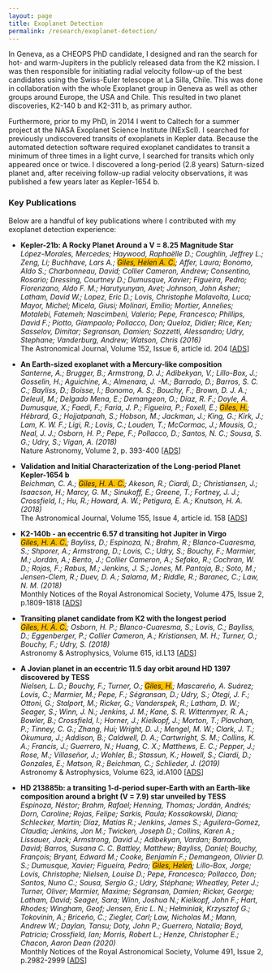 ```yaml
---
layout: page
title: Exoplanet Detection
permalink: /research/exoplanet-detection/
---
```


In Geneva, as a CHEOPS PhD candidate, I designed and ran the search for hot- and warm-Jupiters in the publicly released data from the K2 mission. I was then responsible for initiating radial velocity follow-up of the best candidates using the Swiss-Euler telescope at La Silla, Chile. This was done in collaboration with the whole Exoplanet group in Geneva as well as other groups around Europe, the USA and Chile. This resulted in two planet discoveries, K2-140 b and K2-311 b, as primary author.

Furthermore, prior to my PhD, in 2014 I went to Caltech for a summer project at the NASA Exoplanet Science Institute (NExScI). I searched for previously undiscovered transits of exoplanets in Kepler data. Because the automated detection software required exoplanet candidates to transit a minimum of three times in a light curve, I searched for transits which only appeared once or twice. I discovered a long-period (2.8 years) Saturn-sized planet and, after receiving follow-up radial velocity observations, it was published a few years later as Kepler-1654 b.

### Key Publications

Below are a handful of key publications where I contributed with my exoplanet detection experience:

- **Kepler-21b: A Rocky Planet Around a V = 8.25 Magnitude Star**\
*López-Morales, Mercedes; Haywood, Raphaëlle D.; Coughlin, Jeffrey L.; Zeng, Li; Buchhave, Lars A.; <span style="background-color: #ffc000">Giles, Helen A. C.</span>; Affer, Laura; Bonomo, Aldo S.; Charbonneau, David; Collier Cameron, Andrew; Consentino, Rosario; Dressing, Courtney D.; Dumusque, Xavier; Figueira, Pedro; Fiorenzano, Aldo F. M.; Harutyunyan, Avet; Johnson, John Asher; Latham, David W.; Lopez, Eric D.; Lovis, Christophe Malavolta, Luca; Mayor, Michel; Micela, Giusi; Molinari, Emilio; Mortier, Annelies; Motalebi, Fatemeh; Nascimbeni, Valerio; Pepe, Francesco; Phillips, David F.; Piotto, Giampaolo; Pollacco, Don; Queloz, Didier; Rice, Ken; Sasselov, Dimitar; Segransan, Damien; Sozzetti, Alessandro; Udry, Stephane; Vanderburg, Andrew; Watson, Chris (2016)*\
The Astronomical Journal, Volume 152, Issue 6, article id. 204 [[ADS](https://ui.adsabs.harvard.edu/abs/2016AJ....152..204L/abstract)]

- **An Earth-sized exoplanet with a Mercury-like composition**\
*Santerne, A.; Brugger, B.; Armstrong, D. J.; Adibekyan, V.; Lillo-Box, J.; Gosselin, H.; Aguichine, A.; Almenara, J. -M.; Barrado, D.; Barros, S. C. C.; Bayliss, D.; Boisse, I.; Bonomo, A. S.; Bouchy, F.; Brown, D. J. A.; Deleuil, M.; Delgado Mena, E.; Demangeon, O.; Díaz, R. F.; Doyle, A. Dumusque, X.; Faedi, F.; Faria, J. P.; Figueira, P.; Foxell, E.; <span style="background-color: #ffc000">Giles, H.</span>; Hébrard, G.; Hojjatpanah, S.; Hobson, M.; Jackman, J.; King, G.; Kirk, J.; Lam, K. W. F.; Ligi, R.; Lovis, C.; Louden, T.; McCormac, J.; Mousis, O.; Neal, J. J.; Osborn, H. P.; Pepe, F.; Pollacco, D.; Santos, N. C.; Sousa, S. G.; Udry, S.; Vigan, A. (2018)*\
Nature Astronomy, Volume 2, p. 393-400 [[ADS](https://ui.adsabs.harvard.edu/abs/2018NatAs...2..393S/abstract)]

- **Validation and Initial Characterization of the Long-period Planet Kepler-1654 b**\
*Beichman, C. A.; <span style="background-color: #ffc000">Giles, H. A. C.</span>; Akeson, R.; Ciardi, D.; Christiansen, J.; Isaacson, H.; Marcy, G. M.; Sinukoff, E.; Greene, T.; Fortney, J. J.; Crossfield, I.; Hu, R.; Howard, A. W.; Petigura, E. A.; Knutson, H. A. (2018)*\
The Astronomical Journal, Volume 155, Issue 4, article id. 158 [[ADS](https://ui.adsabs.harvard.edu/abs/2018AJ....155..158B/abstract)]

- **K2-140b - an eccentric 6.57 d transiting hot Jupiter in Virgo**\
*<span style="background-color: #ffc000">Giles, H. A. C.</span>; Bayliss, D.; Espinoza, N.; Brahm, R.; Blanco-Cuaresma, S.; Shporer, A.; Armstrong, D.; Lovis, C.; Udry, S.; Bouchy, F.; Marmier, M.; Jordán, A.; Bento, J.; Collier Cameron, A.; Sefako, R.; Cochran, W. D.; Rojas, F.; Rabus, M.; Jenkins, J. S.; Jones, M. Pantoja, B.; Soto, M.; Jensen-Clem, R.; Duev, D. A.; Salama, M.; Riddle, R.; Baranec, C.; Law, N. M. (2018)*\
Monthly Notices of the Royal Astronomical Society, Volume 475, Issue 2, p.1809-1818 [[ADS](https://ui.adsabs.harvard.edu/abs/2018MNRAS.475.1809G/abstract)]

- **Transiting planet candidate from K2 with the longest period**\
*<span style="background-color: #ffc000">Giles, H. A. C.</span>; Osborn, H. P.; Blanco-Cuaresma, S.; Lovis, C.; Bayliss, D.; Eggenberger, P.; Collier Cameron, A.; Kristiansen, M. H.; Turner, O.; Bouchy, F.; Udry, S. (2018)*\
Astronomy & Astrophysics, Volume 615, id.L13 [[ADS](https://ui.adsabs.harvard.edu/abs/2018A%26A...615L..13G/abstract)]

- **A Jovian planet in an eccentric 11.5 day orbit around HD 1397 discovered by TESS**\
*Nielsen, L. D.; Bouchy, F.; Turner, O.; <span style="background-color: #ffc000">Giles, H.</span>; Mascareño, A. Suárez; Lovis, C.; Marmier, M.; Pepe, F.; Ségransan, D.; Udry, S.; Otegi, J. F.; Ottoni, G.; Stalport, M.; Ricker, G.; Vanderspek, R.; Latham, D. W.; Seager, S.; Winn, J. N.; Jenkins, J. M.; Kane, S. R. Wittenmyer, R. A.; Bowler, B.; Crossfield, I.; Horner, J.; Kielkopf, J.; Morton, T.; Plavchan, P.; Tinney, C. G.; Zhang, Hui; Wright, D. J.; Mengel, M. W.; Clark, J. T.; Okumura, J.; Addison, B.; Caldwell, D. A.; Cartwright, S. M.; Collins, K. A.; Francis, J.; Guerrero, N.; Huang, C. X.; Matthews, E. C.; Pepper, J.; Rose, M.; Villaseñor, J.; Wohler, B.; Stassun, K.; Howell, S.; Ciardi, D.; Gonzales, E.; Matson, R.; Beichman, C.; Schlieder, J. (2019)*\
Astronomy & Astrophysics, Volume 623, id.A100 [[ADS](https://ui.adsabs.harvard.edu/abs/2019A%26A...623A.100N/abstract)]

- **HD 213885b: a transiting 1-d-period super-Earth with an Earth-like composition around a bright (V = 7.9) star unveiled by TESS**\
*Espinoza, Néstor; Brahm, Rafael; Henning, Thomas; Jordán, Andrés; Dorn, Caroline; Rojas, Felipe; Sarkis, Paula; Kossakowski, Diana; Schlecker, Martin; Díaz, Matías R.; Jenkins, James S.; Aguilera-Gomez, Claudia; Jenkins, Jon M.; Twicken, Joseph D.; Collins, Karen A.; Lissauer, Jack; Armstrong, David J.; Adibekyan, Vardan; Barrado, David; Barros, Susana C. C. Battley, Matthew; Bayliss, Daniel; Bouchy, François; Bryant, Edward M.; Cooke, Benjamin F.; Demangeon, Olivier D. S.; Dumusque, Xavier; Figueira, Pedro; <span style="background-color: #ffc000">Giles, Helen</span>; Lillo-Box, Jorge; Lovis, Christophe; Nielsen, Louise D.; Pepe, Francesco; Pollacco, Don; Santos, Nuno C.; Sousa, Sergio G.; Udry, Stéphane; Wheatley, Peter J.; Turner, Oliver; Marmier, Maxime; Ségransan, Damien; Ricker, George; Latham, David; Seager, Sara; Winn, Joshua N.; Kielkopf, John F.; Hart, Rhodes; Wingham, Geof; Jensen, Eric L. N.; Hełminiak, Krzysztof G.; Tokovinin, A.; Briceño, C.; Ziegler, Carl; Law, Nicholas M.; Mann, Andrew W.; Daylan, Tansu; Doty, John P.; Guerrero, Natalia; Boyd, Patricia; Crossfield, Ian; Morris, Robert L.; Henze, Christopher E.; Chacon, Aaron Dean (2020)*\
Monthly Notices of the Royal Astronomical Society, Volume 491, Issue 2, p.2982-2999 [[ADS](https://ui.adsabs.harvard.edu/abs/2020MNRAS.491.2982E/abstract)]
